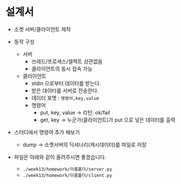 # 설계서

- 소켓 서버/클라이언트 제작
- 동작 구성
    - 서버
        - 쓰레드/프로세스/셀렉트 상관없음
        - 클라이언트의 동시 접속 가능
    - 클라이언트
        - stdin 으로부터 데이터를 받는다.
        - 받은 데이터를 서버로 전송한다.
        - 데이터 포멧 : `명령어,key,value`
        - 명령어 
            - put, key, value -> 리턴: ok/fail
            - get, key -> 누군가(클라이언트)가 put 으로 넣은 데이터를 출력
- 스터디에서 명령어 추가 해보기
    - dump -> 소켓서버의 딕셔너리(캐시데이터)를 파일로 저장

- 파일은 아래와 같이 올려주시면 좋겠습니다.
    - `./week13/homework/이름폴더/server.py`
    - `./week13/homework/이름폴더/client.py`
